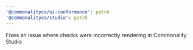 ```yaml
---
'@commonalityco/ui-conformance': patch
'@commonalityco/studio': patch
---
```


Fixes an issue where checks were incorrectly rendering in Commonality Studio
